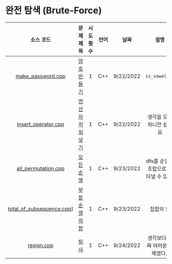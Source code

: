 # 완전 탐색 (Brute-Force)
|소스 코드|문제 제목|시도 횟수|언어|날짜|설명|
|:---:|:---:|:---:|:---:|:---:|:---:|
|[make_password.cpp](./make_password.cpp)|[암호 만들기](http://boj.kr/1759)|1|C++|9/22/2022|`is_vowels()`|
|[insert_operator.cpp](./insert_operator.cpp)|[연산자 끼워넣기](http://boj.kr/14888)|1|C++|9/22/2022|생각을 오래 하니깐 쉽네요|
|[all_permutation.cpp](./all_permutation.cpp)|[모든 순열](http://boj.kr/10974)|1|C++|9/23/2022|dfs를 순열과 조합으로 나타낼 수 있다!|
|[total_of_subsequence.cpp](./total_of_subsequence.cpp)]|[부분순열의 합](http://boj.kr/1182)|1|C++|9/23/2022|집합의 힘|
|[resign.cpp](./resign.cpp)|[퇴사](http://boj.kr/14501)|1|C++|9/24/2022|생각보다 진짜 어려운 문제였다..|